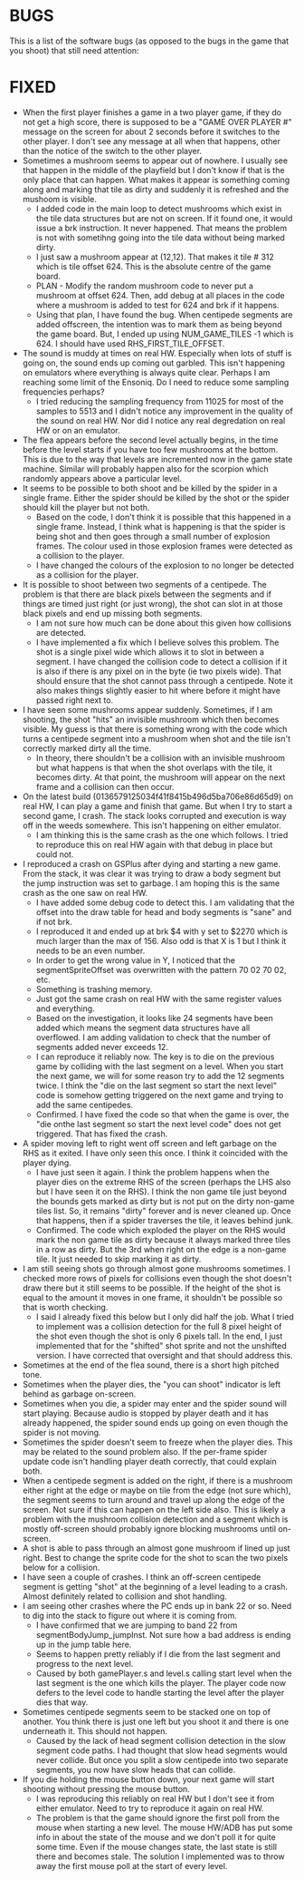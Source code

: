 BUGS
=======

This is a list of the software bugs (as opposed to the bugs in the game that you shoot) that still need attention:


FIXED
=======

* When the first player finishes a game in a two player game, if they do not get a high score, there is supposed to be a "GAME OVER PLAYER #" message on the screen for about 2 seconds before it switches to the other player.  I don't see any message at all when that happens, other than the notice of the switch to the other player.
* Sometimes a mushroom seems to appear out of nowhere.  I usually see that happen in the middle of the playfield but I don't know if that is the only place that can happen.  What makes it appear is something coming along and marking that tile as dirty and suddenly it is refreshed and the mushoom is visible.
    * I added code in the main loop to detect mushrooms which exist in the tile data structures but are not on screen.  If it found one, it would issue a brk instruction.  It never happened.  That means the problem is not with sometihng going into the tile data without being marked dirty.
    * I just saw a mushroom appear at (12,12).  That makes it tile # 312 which is tile offset 624.  This is the absolute centre of the game board.
    * PLAN - Modify the random mushroom code to never put a mushroom at offset 624.  Then, add debug at all places in the code where a mushroom is added to test for 624 and brk if it happens.
    * Using that plan, I have found the bug.  When centipede segments are added offscreen, the intention was to mark them as being beyond the game board.  But, I ended up using NUM_GAME_TILES -1 which is 624.  I should have used RHS_FIRST_TILE_OFFSET.
* The sound is muddy at times on real HW.  Especially when lots of stuff is going on, the sound ends up coming out garbled.  This isn't happening on emulators where everything is always quite clear.  Perhaps I am reaching some limit of the Ensoniq.  Do I need to reduce some sampling frequencies perhaps?
    * I tried reducing the sampling frequency from 11025 for most of the samples to 5513 and I didn't notice any improvement in the quality of the sound on real HW.  Nor did I notice any real degredation on real HW or on an emulator.
* The flea appears before the second level actually begins, in the time before the level starts if you have too few mushrooms at the bottom.  This is due to the way that levels are incremented now in the game state machine.  Similar will probably happen also for the scorpion which randomly appears above a particular level.
* It seems to be possible to both shoot and be killed by the spider in a single frame.  Either the spider should be killed by the shot or the spider should kill the player but not both.
    * Based on the code, I don't think it is possible that this happened in a single frame.  Instead, I think what is happening is that the spider is being shot and then goes through a small number of explosion frames.  The colour used in those explosion frames were detected as a collision to the player.
    * I have changed the colours of the explosion to no longer be detected as a collision for the player.
* It is possible to shoot between two segments of a centipede.  The problem is that there are black pixels between the segments and if things are timed just right (or just wrong), the shot can slot in at those black pixels and end up missing both segments.
    * I am not sure how much can be done about this given how collisions are detected.
    * I have implemented a fix which I believe solves this problem.  The shot is a single pixel wide which allows it to slot in between a segment.  I have changed the collision code to detect a collision if it is also if there is any pixel on in the byte (ie two pixels wide).  That should ensure that the shot cannot pass through a centipede.  Note it also makes things slightly easier to hit where before it might have passed right next to.
* I have seen some mushrooms appear suddenly.  Sometimes, if I am shooting, the shot "hits" an invisible mushroom which then becomes visible.  My guess is that there is something wrong with the code which turns a centipede segment into a mushroom when shot and the tile isn't correctly marked dirty all the time.
    * In theory, there shouldn't be a collision with an invisible mushroom but what happens is that when the shot overlaps with the tile, it becomes dirty.  At that point, the mushroom will appear on the next frame and a collision can then occur.
* On the latest build (0136579125034f41f8415b496d5ba706e86d65d9) on real HW, I can play a game and finish that game.  But when I try to start a second game, I crash.  The stack looks corrupted and execution is way off in the weeds somewhere.  This isn't happening on either emulator.
   * I am thinking this is the same crash as the one which follows.  I tried to reproduce this on real HW again with that debug in place but could not.
* I reproduced a crash on GSPlus after dying and starting a new game.  From the stack, it was clear it was trying to draw a body segment but the jump instruction was set to garbage.  I am hoping this is the same crash as the one saw on real HW.
   * I have added some debug code to detect this.  I am validating that the offset into the draw table for head and body segments is "sane" and if not brk.
   * I reproduced it and ended up at brk $4 with y set to $2270 which is much larger than the max of 156.  Also odd is that X is 1 but I think it needs to be an even number.
   * In order to get the wrong value in Y, I noticed that the segmentSpriteOffset was overwritten with the pattern 70 02 70 02, etc.
   * Something is trashing memory.
   * Just got the same crash on real HW with the same register values and everything.
   * Based on the investigation, it looks like 24 segments have been added which means the segment data structures have all overflowed.  I am adding validation to check that the number of segments added never exceeds 12.
   * I can reproduce it reliably now.  The key is to die on the previous game by colliding with the last segment on a level.  When you start the next game, we will for some reason try to add the 12 segments twice.  I think the "die on the last segment so start the next level" code is somehow getting triggered on the next game and trying to add the same centipedes.
   * Confirmed.  I have fixed the code so that when the game is over, the "die onthe last segment so start the next level code" does not get triggered.  That has fixed the crash.
* A spider moving left to right went off screen and left garbage on the RHS as it exited.  I have only seen this once.  I think it coincided with the player dying.
    * I have just seen it again.  I think the problem happens when the player dies on the extreme RHS of the screen (perhaps the LHS also but I have seen it on the RHS).  I think the non game tile just beyond the bounds gets marked as dirty but is not put on the dirty non-game tiles list.  So, it remains "dirty" forever and is never cleaned up.  Once that happens, then if a spider traverses the tile, it leaves behind junk.
    * Confirmed.  The code which exploded the player on the RHS would mark the non game tile as dirty because it always marked three tiles in a row as dirty.  But the 3rd when right on the edge is a non-game tile.  It just needed to skip marking it as dirty.
* I am still seeing shots go through almost gone mushrooms sometimes.  I checked more rows of pixels for collisions even though the shot doesn't draw there but it still seems to be possible.  If the height of the shot is equal to the amount it moves in one frame, it shouldn't be possible so that is worth checking.
   * I said I already fixed this below but I only did half the job.  What I tried to implement was a collision detection for the full 8 pixel height of the shot even though the shot is only 6 pixels tall.  In the end, I just implemented that for the "shifted" shot sprite and not the unshifted version.  I have corrected that oversight and that should address this.
* Sometimes at the end of the flea sound, there is a short high pitched tone.
* Sometimes when the player dies, the "you can shoot" indicator is left behind as garbage on-screen.
* Sometimes when you die, a spider may enter and the spider sound will start playing.  Because audio is stopped by player death and it has already happened, the spider sound ends up going on even though the spider is not moving.
* Sometimes the spider doesn't seem to freeze when the player dies.  This may be related to the sound problem also.  If the per-frame spider update code isn't handling player death correctly, that could explain both.
* When a centipede segment is added on the right, if there is a mushroom either right at the edge or maybe on tile from the edge (not sure which), the segment seems to turn around and travel up along the edge of the screen.  Not sure if this can happen on the left side also.  This is likely a problem with the mushroom collision detection and a segment which is mostly off-screen should probably ignore blocking mushrooms until on-screen.
* A shot is able to pass through an almost gone mushroom if lined up just right.  Best to change the sprite code for the shot to scan the two pixels below for a collision.
* I have seen a couple of crashes.  I think an off-screen centipede segment is getting "shot" at the beginning of a level leading to a crash.  Almost definitely related to collision and shot handling.
* I am seeing other crashes where the PC ends up in bank 22 or so.  Need to dig into the stack to figure out where it is coming from.
   * I have confirmed that we are jumping to band 22 from segmentBodyJump_jumpInst.  Not sure how a bad address is ending up in the jump table here.
   * Seems to happen pretty reliably if I die from the last segment and progress to the next level.
   * Caused by both gamePlayer.s and level.s calling start level when the last segment is the one which kills the player.  The player code now defers to the level code to handle starting the level after the player dies that way.
* Sometimes centipede segments seem to be stacked one on top of another.  You think there is just one left but you shoot it and there is one underneath it.  This should not happen.
    * Caused by the lack of head segment collision detection in the slow segment code paths.  I had thought that slow head segments would never collide.  But once you split a slow centipede into two separate segments, you now have slow heads that can collide.
* If you die holding the mouse button down, your next game will start shooting without pressing the mouse button.
   * I was reproducing this reliably on real HW but I don't see it from either emulator.  Need to try to reproduce it again on real HW.
   * The problem is that the game should ignore the first poll from the mouse when starting a new level.  The mouse HW/ADB has put some info in about the state of the mouse and we don't poll it for quite some time.  Even if the mouse changes state, the last state is still there and becomes stale.  The solution I implemented was to throw away the first mouse poll at the start of every level.
